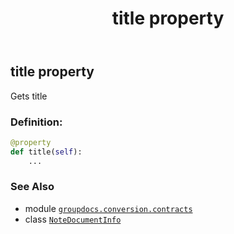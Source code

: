 ﻿---
title: title property
second_title: GroupDocs.Conversion for Python via .NET API References
description: 
type: docs
weight: 80
url: /python-net/groupdocs.conversion.contracts/notedocumentinfo/title/
is_root: false
---

## title property


Gets title
### Definition:
```python
@property
def title(self):
    ...
```

### See Also
* module [`groupdocs.conversion.contracts`](../../)
* class [`NoteDocumentInfo`](/conversion/python-net/groupdocs.conversion.contracts/notedocumentinfo)
